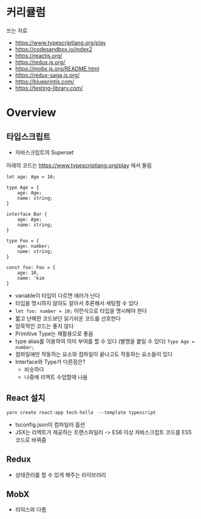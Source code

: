 # 커리큘럼

쓰는 자료

- https://www.typescriptlang.org/play
- https://codesandbox.io/index2
- https://reactjs.org/
- https://redux.js.org/
- https://mobx.js.org/README.html
- https://redux-saga.js.org/
- https://blueprintjs.com/
- https://testing-library.com/

# Overview

## 타입스크립트

- 자바스크립트의 Superset

아래의 코드는 https://www.typescriptlang.org/play 에서 돌림
```
let age: Age = 10;

type Age = {
    age: Age;
    name: string;
}

interface Bar {
    age: Age;
    name: string;
}

type Foo = {
    age: number;
    name: string;
}

const foo: Foo = {
    age: 10,
    name: 'kim
}

```
- variable이 타입이 다르면 에러가 난다
- 타입을 명시하지 않아도 알아서 추론해서 세팅할 수 있다
- `let foo: number = 10;` 이런식으로 타입을 명시해야 한다
- 짧고 난해한 코드보단 읽기쉬운 코드를 선호한다
- 암묵적인 코드는 좋지 않다
- Primitive Type는 재활용으로 좋음
- type alias를 이용하여 의미 부여를 할 수 있다 (별명을 붙일 수 있다) `Type Age = number;`
- 컴파일에만 작동하는 요소와 컴파일이 끝나고도 작동하는 요소들이 있다
- Interface와 Type가 다른점은?
  - 비슷하다
  - 나중에 리엑트 수업할때 나옴


## React 설치
```
yarn create react-app tech-hello  --template typescript
```

- tsconfig.json이 컴파일러 옵션
- JSX는 리엑트가 제공하는 트랜스파일러 -> ES6 이상 자바스크립트 코드를 ES5 코드로 바꿔줌


## Redux
- 상태관리를 할 수 있게 해주는 라이브러리

## MobX
- 리덕스와 다름